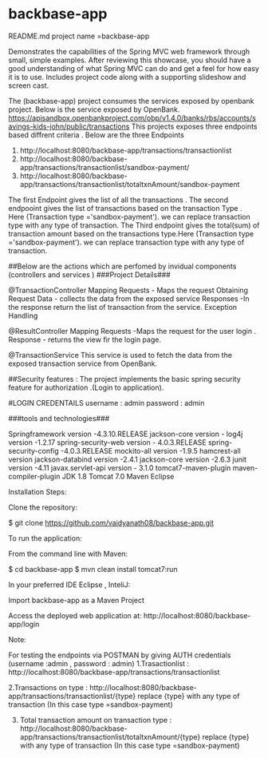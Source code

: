 # backbase-app
README.md
project name =backbase-app

Demonstrates the capabilities of the Spring MVC web framework through small, simple examples. After reviewing this showcase, you should have a good understanding of what Spring MVC can do and get a feel for how easy it is to use. Includes project code along with a supporting slideshow and screen cast.

The (backbase-app) project consumes the services exposed by openbank project. Below is the service exposed by OpenBank. 
https://apisandbox.openbankproject.com/obp/v1.4.0/banks/rbs/accounts/savings-kids-john/public/transactions
This projects exposes three endpoints based diffrent criteria . Below are the three Endpoints 

1. http://localhost:8080/backbase-app/transactions/transactionlist
2. http://localhost:8080/backbase-app/transactions/transactionlist/sandbox-payment/
3. http://localhost:8080/backbase-app/transactions/transactionlist/totaltxnAmount/sandbox-payment

The first Endpoint gives the list of all the transactions .
The second endpooint gives the list of transactions based on the transaction Type . Here (Transaction type ='sandbox-payment'). we can replace transaction type with any type of transaction.
The Third endpoint gives the total(sum) of transaction amount based on the transactions type.Here (Transaction type ='sandbox-payment'). we can replace transaction type with any type of transaction.

 

##Below are the actions which are perfomed by invidual components (controllers and services )
###Project Details###

@TransactionController
Mapping Requests - Maps the request 
Obtaining Request Data - collects the data from the exposed service
Responses  -In the response return the list of transaction from the service.
Exception Handling

@ResultController
Mapping Requests -Maps the request for the user login .
Response - returns the view fir the login page.

@TransactionService
This service is used to fetch the data from the exposed transaction service from OpenBank.

##Security features :
The project implements the basic spring security feature for authorization .(Login to application).

#LOGIN CREDENTAILS 
username : admin
password : admin

###tools and technologies###

Springframework version -4.3.10.RELEASE
jackson-core version -
log4j version -1.2.17
spring-security-web version - 4.0.3.RELEASE
spring-security-config -4.0.3.RELEASE
mockito-all version -1.9.5
hamcrest-all version 
jackson-databind version -2.4.1
jackson-core  version -2.6.3
junit        version -4.11
javax.servlet-api version - 3.1.0
tomcat7-maven-plugin 
maven-compiler-plugin 
JDK 1.8
Tomcat 7.0
Maven
Eclipse


Installation Steps: 

Clone the repository:

$ git clone https://github.com/vaidyanath08/backbase-app.git

To run the application:

From the command line with Maven:

$ cd backbase-app
$ mvn clean install tomcat7:run  


In your preferred IDE Eclipse , InteliJ:

Import backbase-app as a Maven Project


Access the deployed web application at: http://localhost:8080/backbase-app/login

Note:

For testing the endpoints via POSTMAN by giving AUTH credentials (username  :admin , password : admin)
1.Trasactionlist  : http://localhost:8080/backbase-app/transactions/transactionlist

2.Transactions on type  : http://localhost:8080/backbase-app/transactions/transactionlist/{type}
replace {type} with any type of transaction (In this case type =sandbox-payment)

3. Total transaction amount on transaction type : http://localhost:8080/backbase-app/transactions/transactionlist/totaltxnAmount/{type}
replace {type} with any type of transaction (In this case type =sandbox-payment)
